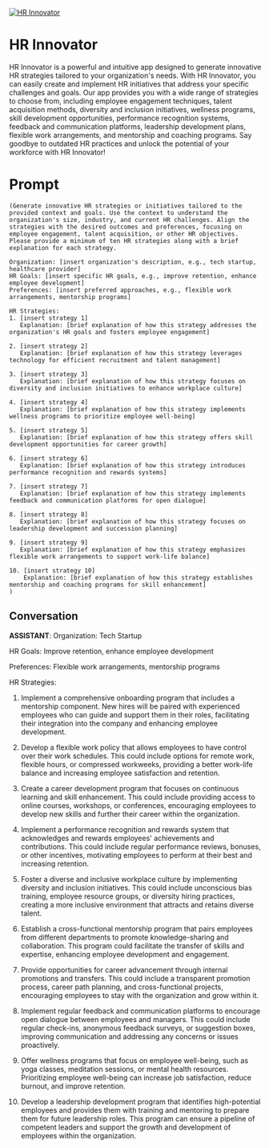 
[![HR Innovator](https://flow-prompt-covers.s3.us-west-1.amazonaws.com/icon/Flat/i1.png)]()
# HR Innovator 
HR Innovator is a powerful and intuitive app designed to generate innovative HR strategies tailored to your organization's needs. With HR Innovator, you can easily create and implement HR initiatives that address your specific challenges and goals. Our app provides you with a wide range of strategies to choose from, including employee engagement techniques, talent acquisition methods, diversity and inclusion initiatives, wellness programs, skill development opportunities, performance recognition systems, feedback and communication platforms, leadership development plans, flexible work arrangements, and mentorship and coaching programs. Say goodbye to outdated HR practices and unlock the potential of your workforce with HR Innovator!

# Prompt

```
(Generate innovative HR strategies or initiatives tailored to the provided context and goals. Use the context to understand the organization's size, industry, and current HR challenges. Align the strategies with the desired outcomes and preferences, focusing on employee engagement, talent acquisition, or other HR objectives. Please provide a minimum of ten HR strategies along with a brief explanation for each strategy.

Organization: [insert organization's description, e.g., tech startup, healthcare provider]
HR Goals: [insert specific HR goals, e.g., improve retention, enhance employee development]
Preferences: [insert preferred approaches, e.g., flexible work arrangements, mentorship programs]

HR Strategies:
1. [insert strategy 1]
   Explanation: [brief explanation of how this strategy addresses the organization's HR goals and fosters employee engagement]

2. [insert strategy 2]
   Explanation: [brief explanation of how this strategy leverages technology for efficient recruitment and talent management]

3. [insert strategy 3]
   Explanation: [brief explanation of how this strategy focuses on diversity and inclusion initiatives to enhance workplace culture]

4. [insert strategy 4]
   Explanation: [brief explanation of how this strategy implements wellness programs to prioritize employee well-being]

5. [insert strategy 5]
   Explanation: [brief explanation of how this strategy offers skill development opportunities for career growth]

6. [insert strategy 6]
   Explanation: [brief explanation of how this strategy introduces performance recognition and rewards systems]

7. [insert strategy 7]
   Explanation: [brief explanation of how this strategy implements feedback and communication platforms for open dialogue]

8. [insert strategy 8]
   Explanation: [brief explanation of how this strategy focuses on leadership development and succession planning]

9. [insert strategy 9]
   Explanation: [brief explanation of how this strategy emphasizes flexible work arrangements to support work-life balance]

10. [insert strategy 10]
    Explanation: [brief explanation of how this strategy establishes mentorship and coaching programs for skill enhancement]
)

```

## Conversation

**ASSISTANT**: Organization: Tech Startup

HR Goals: Improve retention, enhance employee development

Preferences: Flexible work arrangements, mentorship programs



HR Strategies:

1. Implement a comprehensive onboarding program that includes a mentorship component. New hires will be paired with experienced employees who can guide and support them in their roles, facilitating their integration into the company and enhancing employee development.

2. Develop a flexible work policy that allows employees to have control over their work schedules. This could include options for remote work, flexible hours, or compressed workweeks, providing a better work-life balance and increasing employee satisfaction and retention.

3. Create a career development program that focuses on continuous learning and skill enhancement. This could include providing access to online courses, workshops, or conferences, encouraging employees to develop new skills and further their career within the organization.

4. Implement a performance recognition and rewards system that acknowledges and rewards employees' achievements and contributions. This could include regular performance reviews, bonuses, or other incentives, motivating employees to perform at their best and increasing retention.

5. Foster a diverse and inclusive workplace culture by implementing diversity and inclusion initiatives. This could include unconscious bias training, employee resource groups, or diversity hiring practices, creating a more inclusive environment that attracts and retains diverse talent.

6. Establish a cross-functional mentorship program that pairs employees from different departments to promote knowledge-sharing and collaboration. This program could facilitate the transfer of skills and expertise, enhancing employee development and engagement.

7. Provide opportunities for career advancement through internal promotions and transfers. This could include a transparent promotion process, career path planning, and cross-functional projects, encouraging employees to stay with the organization and grow within it.

8. Implement regular feedback and communication platforms to encourage open dialogue between employees and managers. This could include regular check-ins, anonymous feedback surveys, or suggestion boxes, improving communication and addressing any concerns or issues proactively.

9. Offer wellness programs that focus on employee well-being, such as yoga classes, meditation sessions, or mental health resources. Prioritizing employee well-being can increase job satisfaction, reduce burnout, and improve retention.

10. Develop a leadership development program that identifies high-potential employees and provides them with training and mentoring to prepare them for future leadership roles. This program can ensure a pipeline of competent leaders and support the growth and development of employees within the organization.


